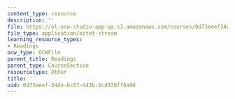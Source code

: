 ```yaml
---
content_type: resource
description: ''
file: https://ol-ocw-studio-app-qa.s3.amazonaws.com/courses/0d73eeef34debc57d43b2cd339ff0a96_16pa6b_engine.pdf
file_type: application/octet-stream
learning_resource_types:
- Readings
ocw_type: OCWFile
parent_title: Readings
parent_type: CourseSection
resourcetype: Other
title: ''
uid: 0d73eeef-34de-bc57-d43b-2cd339ff0a96
---
```

